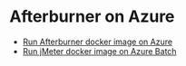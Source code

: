# Afterburner on Azure

* [Run Afterburner docker image on Azure](azure-deploy-docker.md)
* [Run jMeter docker image on Azure Batch](azure-batch.md)
